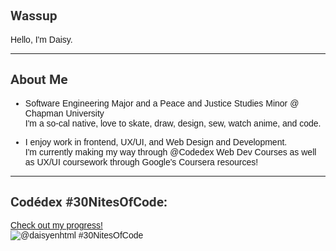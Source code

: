 <head>
  <link href="https://fonts.googleapis.com/css2?family=Lexend:wght@500&family=Merriweather:ital,wght@0,300;0,400;0,700;0,900;1,300;1,400;1,700;1,900&family=Source+Code+Pro:ital,wght@0,200..900;1,200..900&display=swap" rel="stylesheet">
  <style>
    body {
      font-family: '', sans-serif;
    }
    h2 {
      font-family: 'Roboto', sans-serif;
      color: #333;
    }
  </style>
</head>

## Wassup  

Hello, I'm Daisy.

---

## About Me

- Software Engineering Major and a Peace and Justice Studies Minor @ Chapman University  
  I'm a so-cal native, love to skate, draw, design, sew, watch anime, and code. 

- I enjoy work in frontend, UX/UI, and Web Design and Development.  
  I'm currently making my way through @Codedex Web Dev Courses as well as UX/UI coursework through Google's Coursera resources!

---

## Codédex #30NitesOfCode:
[Check out my progress!](https://www.codedex.io/@daisyenhtml/30-nites-of-code)  
![@daisyenhtml #30NitesOfCode](https://www.codedex.io/api/petStatus?user=daisyenhtml)
